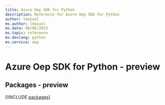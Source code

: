 ```yaml
---
title: Azure Oep SDK for Python
description: Reference for Azure Oep SDK for Python
author: lmazuel
ms.author: lmazuel
ms.data: 06/06/2023
ms.topic: reference
ms.devlang: python
ms.service: oep
---
```

# Azure Oep SDK for Python - preview
## Packages - preview
[!INCLUDE [packages](oep-index.md)]